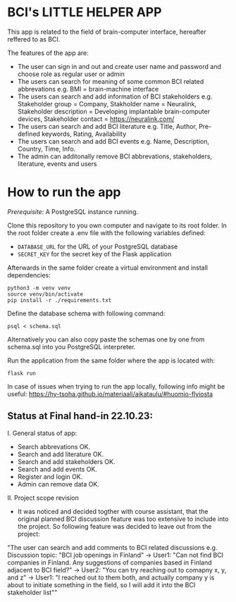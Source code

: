 # BCI's LITTLE HELPER APP

This app is related to the field of brain-computer interface, hereafter reffered to as BCI. 

The features of the app are:

- The user can sign in and out and create user name and password and choose role as regular user or admin
- The users can search for meaning of some common BCI related abbrevations e.g. BMI = brain-machine interface
- The users can search and add information of BCI stakeholders e.g. Stakeholder group = Company, Stakholder name = Neuralink, Stakeholder description = Developing implantable brain-computer devices, Stakeholder contact = https://neuralink.com/
- The users can search and add BCI literature e.g. Title, Author, Pre-defined keywords, Rating, Availability
- The users can search and add BCI events e.g. Name, Description, Country, Time, Info.
- The admin can additonally remove BCI abbrevations, stakeholders, literature, events and users

# How to run the app
*Prerequisite*: A PostgreSQL instance running.

Clone this repository to you own computer and navigate to its root folder. In the root folder create a .env file with the following variables defined:
* `DATABASE_URL` for the URL of your PostgreSQL database
* `SECRET_KEY` for the secret key of the Flask application

Afterwards in the same folder create a virtual environment and install dependencies:
```
python3 -m venv venv
source venv/bin/activate
pip install -r ./requirements.txt
```

Define the database schema with following command:
```
psql < schema.sql
```
Alternatively you can also copy paste the schemas one by one from schema.sql into you PostgreSQL interpreter.

Run the application from the same folder where the app is located with:
```
flask run
```
In case of issues when trying to run the app locally, following info might be useful: https://hy-tsoha.github.io/materiaali/aikataulu/#huomio-flyiosta

## Status at Final hand-in 22.10.23:

I. General status of app:
- Search abbrevations OK.
- Search and add literature OK.
- Search and add stakeholders OK.
- Search and add events OK.
- Register and login OK.
- Admin can remove data OK.

II. Project scope revision
- It was noticed and decided togther with course assistant, that the original planned BCI discussion feature was too extensive to include into the project. So following feature was decided to leave out from the project: 

"The user can search and add comments to BCI related discussions e.g. Discussion topic: "BCI job openings in Finland" -> User1: "Can not find BCI companies in Finland. Any suggestions of companies based in Finland adjacent to BCI field?" -> User2: "You can try reaching out to comapny x, y, and z" -> User1: "I reached out to them both, and actually company y is about to initiate something in the field, so I will add it into the BCI stakeholder list""
